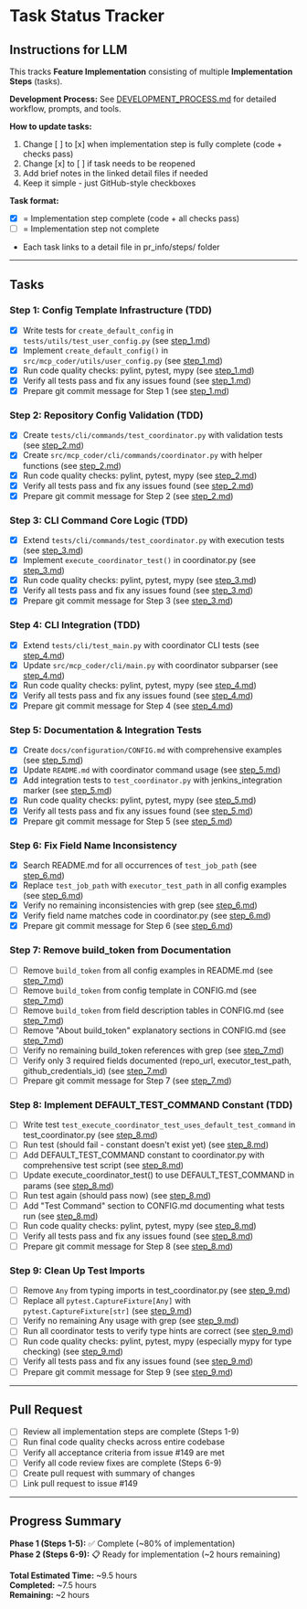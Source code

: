 # Task Status Tracker

## Instructions for LLM

This tracks **Feature Implementation** consisting of multiple **Implementation Steps** (tasks).

**Development Process:** See [DEVELOPMENT_PROCESS.md](./DEVELOPMENT_PROCESS.md) for detailed workflow, prompts, and tools.

**How to update tasks:**

1. Change [ ] to [x] when implementation step is fully complete (code + checks pass)
2. Change [x] to [ ] if task needs to be reopened
3. Add brief notes in the linked detail files if needed
4. Keep it simple - just GitHub-style checkboxes

**Task format:**

- [x] = Implementation step complete (code + all checks pass)
- [ ] = Implementation step not complete
- Each task links to a detail file in pr_info/steps/ folder

---

## Tasks

### Step 1: Config Template Infrastructure (TDD)

- [x] Write tests for `create_default_config` in `tests/utils/test_user_config.py` (see [step_1.md](steps/step_1.md))
- [x] Implement `create_default_config()` in `src/mcp_coder/utils/user_config.py` (see [step_1.md](steps/step_1.md))
- [x] Run code quality checks: pylint, pytest, mypy (see [step_1.md](steps/step_1.md))
- [x] Verify all tests pass and fix any issues found (see [step_1.md](steps/step_1.md))
- [x] Prepare git commit message for Step 1 (see [step_1.md](steps/step_1.md))

### Step 2: Repository Config Validation (TDD)

- [x] Create `tests/cli/commands/test_coordinator.py` with validation tests (see [step_2.md](steps/step_2.md))
- [x] Create `src/mcp_coder/cli/commands/coordinator.py` with helper functions (see [step_2.md](steps/step_2.md))
- [x] Run code quality checks: pylint, pytest, mypy (see [step_2.md](steps/step_2.md))
- [x] Verify all tests pass and fix any issues found (see [step_2.md](steps/step_2.md))
- [x] Prepare git commit message for Step 2 (see [step_2.md](steps/step_2.md))

### Step 3: CLI Command Core Logic (TDD)

- [x] Extend `tests/cli/commands/test_coordinator.py` with execution tests (see [step_3.md](steps/step_3.md))
- [x] Implement `execute_coordinator_test()` in coordinator.py (see [step_3.md](steps/step_3.md))
- [x] Run code quality checks: pylint, pytest, mypy (see [step_3.md](steps/step_3.md))
- [x] Verify all tests pass and fix any issues found (see [step_3.md](steps/step_3.md))
- [x] Prepare git commit message for Step 3 (see [step_3.md](steps/step_3.md))

### Step 4: CLI Integration (TDD)

- [x] Extend `tests/cli/test_main.py` with coordinator CLI tests (see [step_4.md](steps/step_4.md))
- [x] Update `src/mcp_coder/cli/main.py` with coordinator subparser (see [step_4.md](steps/step_4.md))
- [x] Run code quality checks: pylint, pytest, mypy (see [step_4.md](steps/step_4.md))
- [x] Verify all tests pass and fix any issues found (see [step_4.md](steps/step_4.md))
- [x] Prepare git commit message for Step 4 (see [step_4.md](steps/step_4.md))

### Step 5: Documentation & Integration Tests

- [x] Create `docs/configuration/CONFIG.md` with comprehensive examples (see [step_5.md](steps/step_5.md))
- [x] Update `README.md` with coordinator command usage (see [step_5.md](steps/step_5.md))
- [x] Add integration tests to `test_coordinator.py` with jenkins_integration marker (see [step_5.md](steps/step_5.md))
- [x] Run code quality checks: pylint, pytest, mypy (see [step_5.md](steps/step_5.md))
- [x] Verify all tests pass and fix any issues found (see [step_5.md](steps/step_5.md))
- [x] Prepare git commit message for Step 5 (see [step_5.md](steps/step_5.md))

### Step 6: Fix Field Name Inconsistency

- [x] Search README.md for all occurrences of `test_job_path` (see [step_6.md](steps/step_6.md))
- [x] Replace `test_job_path` with `executor_test_path` in all config examples (see [step_6.md](steps/step_6.md))
- [x] Verify no remaining inconsistencies with grep (see [step_6.md](steps/step_6.md))
- [x] Verify field name matches code in coordinator.py (see [step_6.md](steps/step_6.md))
- [x] Prepare git commit message for Step 6 (see [step_6.md](steps/step_6.md))

### Step 7: Remove build_token from Documentation

- [ ] Remove `build_token` from all config examples in README.md (see [step_7.md](steps/step_7.md))
- [ ] Remove `build_token` from config template in CONFIG.md (see [step_7.md](steps/step_7.md))
- [ ] Remove `build_token` from field description tables in CONFIG.md (see [step_7.md](steps/step_7.md))
- [ ] Remove "About build_token" explanatory sections in CONFIG.md (see [step_7.md](steps/step_7.md))
- [ ] Verify no remaining build_token references with grep (see [step_7.md](steps/step_7.md))
- [ ] Verify only 3 required fields documented (repo_url, executor_test_path, github_credentials_id) (see [step_7.md](steps/step_7.md))
- [ ] Prepare git commit message for Step 7 (see [step_7.md](steps/step_7.md))

### Step 8: Implement DEFAULT_TEST_COMMAND Constant (TDD)

- [ ] Write test `test_execute_coordinator_test_uses_default_test_command` in test_coordinator.py (see [step_8.md](steps/step_8.md))
- [ ] Run test (should fail - constant doesn't exist yet) (see [step_8.md](steps/step_8.md))
- [ ] Add DEFAULT_TEST_COMMAND constant to coordinator.py with comprehensive test script (see [step_8.md](steps/step_8.md))
- [ ] Update execute_coordinator_test() to use DEFAULT_TEST_COMMAND in params (see [step_8.md](steps/step_8.md))
- [ ] Run test again (should pass now) (see [step_8.md](steps/step_8.md))
- [ ] Add "Test Command" section to CONFIG.md documenting what tests run (see [step_8.md](steps/step_8.md))
- [ ] Run code quality checks: pylint, pytest, mypy (see [step_8.md](steps/step_8.md))
- [ ] Verify all tests pass and fix any issues found (see [step_8.md](steps/step_8.md))
- [ ] Prepare git commit message for Step 8 (see [step_8.md](steps/step_8.md))

### Step 9: Clean Up Test Imports

- [ ] Remove `Any` from typing imports in test_coordinator.py (see [step_9.md](steps/step_9.md))
- [ ] Replace all `pytest.CaptureFixture[Any]` with `pytest.CaptureFixture[str]` (see [step_9.md](steps/step_9.md))
- [ ] Verify no remaining Any usage with grep (see [step_9.md](steps/step_9.md))
- [ ] Run all coordinator tests to verify type hints are correct (see [step_9.md](steps/step_9.md))
- [ ] Run code quality checks: pylint, pytest, mypy (especially mypy for type checking) (see [step_9.md](steps/step_9.md))
- [ ] Verify all tests pass and fix any issues found (see [step_9.md](steps/step_9.md))
- [ ] Prepare git commit message for Step 9 (see [step_9.md](steps/step_9.md))

---

## Pull Request

- [ ] Review all implementation steps are complete (Steps 1-9)
- [ ] Run final code quality checks across entire codebase
- [ ] Verify all acceptance criteria from issue #149 are met
- [ ] Verify all code review fixes are complete (Steps 6-9)
- [ ] Create pull request with summary of changes
- [ ] Link pull request to issue #149

---

## Progress Summary

**Phase 1 (Steps 1-5):** ✅ Complete (~80% of implementation)  
**Phase 2 (Steps 6-9):** 📋 Ready for implementation (~2 hours remaining)

**Total Estimated Time:** ~9.5 hours  
**Completed:** ~7.5 hours  
**Remaining:** ~2 hours
